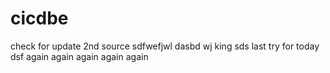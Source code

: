 # cicdbe

check for update
2nd source
sdfwefjwl
dasbd
wj
king
sds
last try for today
dsf
again
again again
again
again

